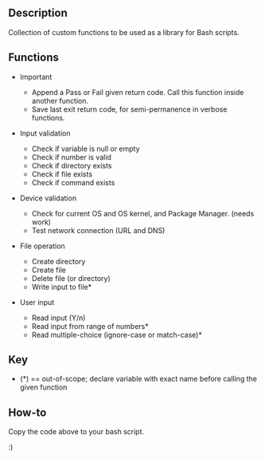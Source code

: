 ## Description
Collection of custom functions to be used as a library for Bash scripts.

## Functions
* Important
    * Append a Pass or Fail given return code. Call this function inside another function.
    * Save last exit return code, for semi-permanence in verbose functions.

* Input validation
    * Check if variable is null or empty
    * Check if number is valid
    * Check if directory exists
    * Check if file exists
    * Check if command exists

* Device validation
    * Check for current OS and OS kernel, and Package Manager. (needs work)
    * Test network connection (URL and DNS)

* File operation
    * Create directory
    * Create file
    * Delete file (or directory)
    * Write input to file*

* User input
    * Read input (Y/n)
    * Read input from range of numbers*
    * Read multiple-choice (ignore-case or match-case)*

## Key
* (*) == out-of-scope; declare variable with exact name before calling the given function

## How-to
Copy the code above to your bash script.

:)